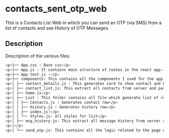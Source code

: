  # contacts_sent_otp_web
This is a Contacts List Web in which you can send an OTP (via SMS) from a list of contacts and see History of OTP Messages. 


## Description
Description of the various files:

```bash
<p>├── App.css : Base css</p>
<p>├── App.js : It contains main structure of routes in the react app.</p>
<p>├── App.test.js :</p>
<p>├── components: This contains all the components I used for the app. </p>
<p>│ ├── contact_details.js : This generates card to show contact and history details after selecting a contact. </p>
<p>│ ├── contact_list.js: This extract all contacts from server and passes that to List Component.</p>
<p>│ ├── home.js</p>
<p>│ ├── List : This folder contains all file which generate list of rows for contact list and history list.</p>
<p>│ │ ├── Contacts.js : Generates contact row</p>
<p>│ │ ├── History.js : Generates history row</p>
<p>│ │ ├── index.js:</p>
<p>│ │ └── Styles.js: all styles for list</p>
<p>│ ├── msg_history.js: This extract all message history from server and passes that to List Component. </p>
<p>│</p>
<p>│ └── send_otp.js: This contains all the logic related to the page where otp is sent to contact.</p>
```
